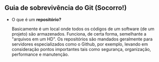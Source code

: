## Guia de sobrevivência do Git (Socorro!)

- O que é um **repositório?**

  Basicamente é um local onde todos os códigos de um software (de um projeto) são armazenados. Funciona, de certa forma, semelhante a "arquivos em um HD". Os repositórios são mandados geralmente para servidores especializados como o Github, por exemplo, levando em consideração pontos importantes tais como segurança, organização, performance e manutenção. 

